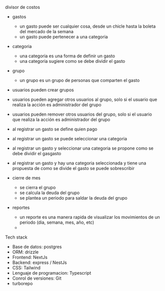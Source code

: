 divisor de costos

- gastos
  - un gasto puede ser cualquier cosa, desde un chicle hasta la boleta del mercado de la semana
  - un gasto puede pertenecer a una categoria
- categoria
  - una categoria es una forma de definir un gasto
  - una categoria sugiere como se debe dividir el gasto
- grupo
  - un grupo es un grupo de personas que comparten el gasto
- usuarios pueden crear grupos
- usuarios pueden agregar otros usuarios al grupo, solo si el usuario que realiza la acción es administrador del grupo
- usuarios pueden remover otros usuarios del grupo, solo si el usuario que realiza la acción es administrador del grupo
- al registrar un gasto se define quien pago
- al registrar un gasto se puede seleccionar una categoria
- al registrar un gasto y seleccionar una categoria se propone como se debe dividir el gasgasto
- al registrar un gasto y hay una categoria seleccionada y tiene una propuesta de como se divide el gasto se puede sobrescribir
- cierre de mes

  - se cierra el grupo
  - se calcula la deuda del grupo
  - se plantea un periodo para saldar la deuda del grupo

- reportes
  - un reporte es una manera rapida de visualizar los movimientos de un periodo (dia, semana, mes, año, etc)
  -

Tech stack

- Base de datos: postgres
- ORM: drizzle
- Frontend: NextJs
- Backend: express / NestJs
- CSS: Tailwind
- Lenguaje de programacion: Typescript
- Conrol de versiones: Git
- turborepo
